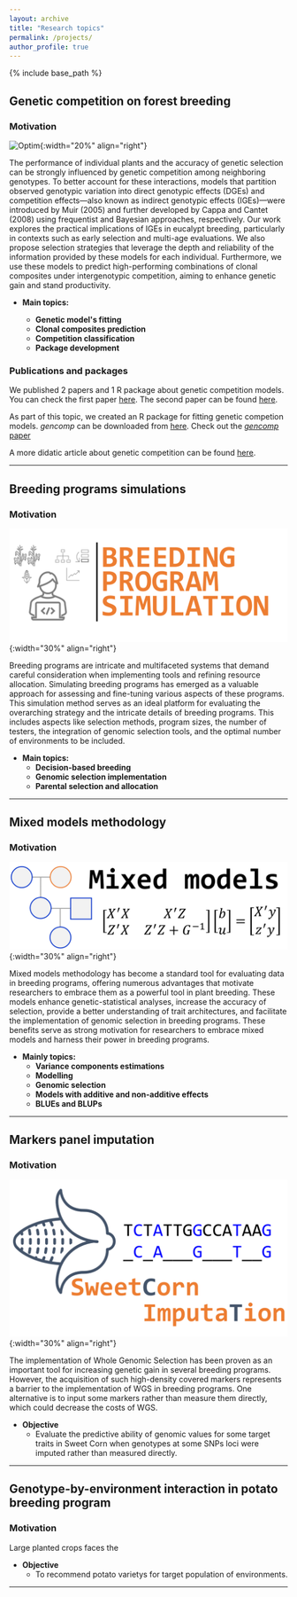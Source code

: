 ```yaml
---
layout: archive
title: "Research topics"
permalink: /projects/
author_profile: true
---
```


{% include base_path %}



## Genetic competition on forest breeding

### Motivation  

![Optim](../assets/images/figura_anula_comp.png){:width="20%" align="right"}

The performance of individual plants and the accuracy of genetic selection can be strongly influenced by genetic competition among neighboring genotypes. To better account for these interactions, models that partition observed genotypic variation into direct genotypic effects (DGEs) and competition effects—also known as indirect genotypic effects (IGEs)—were introduced by Muir (2005) and further developed by Cappa and Cantet (2008) using frequentist and Bayesian approaches, respectively. Our work explores the practical implications of IGEs in eucalypt breeding, particularly in contexts such as early selection and multi-age evaluations. We also propose selection strategies that leverage the depth and reliability of the information provided by these models for each individual. Furthermore, we use these models to predict high-performing combinations of clonal composites under intergenotypic competition, aiming to enhance genetic gain and stand productivity.


- **Main topics:**

   - **Genetic model's fitting**  
   - **Clonal composites prediction**  
   - **Competition classification**  
   - **Package development**

### Publications and packages

We published 2 papers and 1 R package about genetic competition models.
You can check the first paper [here](https://doi.org/10.1016/j.foreco.2023.121393). 
The second paper can be found [here](https://doi.org/10.1016/j.foreco.2024.121892).


As part of this topic, we created an R package for fitting genetic competion models.
*gencomp* can be downloaded from [here](https://github.com/Kaio-Olimpio/gencomp). 
Check out the [*gencomp* paper](https://doi.org/10.1038/s41437-024-00743-9)

A more didatic article about genetic competition can be found [here](https://vsni.co.uk/competitive-genetics-exploring-the-impact-of-direct-and-indirect-genetic-effects-in-tree-breeding/).


***

## Breeding programs simulations

### Motivation
![Imputation](../assets/images/Picture1.png){:width="30%" align="right"}

Breeding programs are intricate and multifaceted systems that demand careful consideration when implementing tools and refining resource allocation. Simulating breeding programs has emerged as a valuable approach for assessing and fine-tuning various aspects of these programs. This simulation method serves as an ideal platform for evaluating the overarching strategy and the intricate details of breeding programs. This includes aspects like selection methods, program sizes, the number of testers, the integration of genomic selection tools, and the optimal number of environments to be included.

- **Main topics:**
  - **Decision-based breeding**  
  - **Genomic selection implementation**
  - **Parental selection and allocation**  
 
***

## Mixed models methodology

### Motivation
![MixedMod](../assets/images/MixedModels.png){:width="30%" align="right"}

Mixed models methodology has become a standard tool for evaluating data in breeding programs, offering numerous advantages that motivate researchers to embrace them as a powerful tool in plant breeding. These models enhance genetic-statistical analyses, increase the accuracy of selection, provide a better understanding of trait architectures, and facilitate the implementation of genomic selection in breeding programs. These benefits serve as strong motivation for researchers to embrace mixed models and harness their power in breeding programs.

- **Mainly topics:**
  - **Variance components estimations**  
  - **Modelling**  
  - **Genomic selection**  
  - **Models with additive and non-additive effects**  
  - **BLUEs and BLUPs**  

***


## Markers panel imputation 

### Motivation  

![Imputation](../assets/images/Imputation_Marco.png){:width="30%" align="right"}

The implementation of Whole Genomic Selection has been proven as an important tool for increasing genetic gain in several breeding programs. However, the acquisition of such high-density covered markers represents a barrier to the implementation of WGS in breeding programs. One alternative is to input some markers rather than measure them directly, which could decrease the costs of WGS.

- **Objective**  
  - Evaluate the predictive ability of genomic values for some target traits in Sweet Corn when genotypes at some SNPs loci were imputed rather than measured directly.     

***

## Genotype-by-environment interaction in potato breeding program

### Motivation  


Large planted crops faces the

- **Objective**  
  - To recommend potato varietys for target population of environments.

***

<br>

